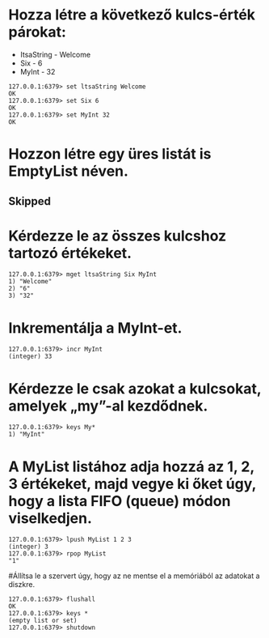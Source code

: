 # Hozza létre a következő kulcs-érték párokat:
 - ItsaString - Welcome
 - Six - 6
 - MyInt - 32

```
127.0.0.1:6379> set ltsaString Welcome
OK
127.0.0.1:6379> set Six 6
OK
127.0.0.1:6379> set MyInt 32
OK
```
# Hozzon létre egy üres listát is EmptyList néven.
## Skipped
# Kérdezze le az összes kulcshoz tartozó értékeket.
```
127.0.0.1:6379> mget ltsaString Six MyInt
1) "Welcome"
2) "6"
3) "32"
```
# Inkrementálja a MyInt-et.
```
127.0.0.1:6379> incr MyInt
(integer) 33
```
# Kérdezze le csak azokat a kulcsokat, amelyek „my”-al kezdődnek.
```
127.0.0.1:6379> keys My*
1) "MyInt"
```
# A MyList listához adja hozzá az 1, 2, 3 értékeket, majd vegye ki őket úgy, hogy a lista FIFO (queue) módon viselkedjen.
```
127.0.0.1:6379> lpush MyList 1 2 3
(integer) 3
127.0.0.1:6379> rpop MyList
"1"
```
#Állítsa le a szervert úgy, hogy az ne mentse el a memóriából az adatokat a diszkre.
```
127.0.0.1:6379> flushall
OK
127.0.0.1:6379> keys *
(empty list or set)
127.0.0.1:6379> shutdown
```
